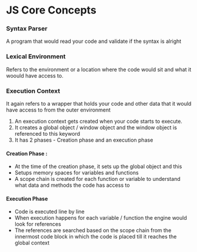 # JS Core Concepts

### Syntax Parser 
 A program that would read your code and validate if the syntax is alright

### Lexical Environment
Refers to the environment or a location where the code would sit and 
what it woould have access to.

### Execution Context
It again refers to a wrapper that holds your code and other data that it 
would have access to from the outer environment

1. An execution context gets created when your code starts to execute.
2. It creates a global object /  window object and the window object is referenced to this keyword
3. It has 2 phases - Creation phase and an execution phase

#### Creation Phase :
 - At the time of the creation phase, it sets up the global object and this
 - Setups memory spaces for variables and functions
 - A scope chain is created for each function or variable to understand 
what data and methods the code has access to

#### Execution Phase
 -  Code is executed line by line
 - When execution happens for each variable / function the engine would look for references 
 - The references are searched based on the scope chain from the innermost code 
    block in which the code is placed till it reaches the global context
